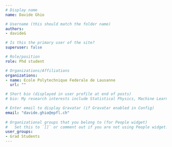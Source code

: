 ```yaml
---
# Display name
name: Davide Ghio

# Username (this should match the folder name)
authors:
- davideG

# Is this the primary user of the site?
superuser: false

# Role/position
role: Phd student

# Organizations/Affiliations
organizations:
- name: Ecole Polytechnique Federale de Lausanne
  url: ""

# Short bio (displayed in user profile at end of posts)
# bio: My research interests include Statistical Physics, Machine Learning, Statistics, Computer Science, and Computational Optics. 

# Enter email to display Gravatar (if Gravatar enabled in Config)
email: "davide.ghio@epfl.ch"
  
# Organizational groups that you belong to (for People widget)
#   Set this to `[]` or comment out if you are not using People widget.  
user_groups:
- Grad Students
---
```




